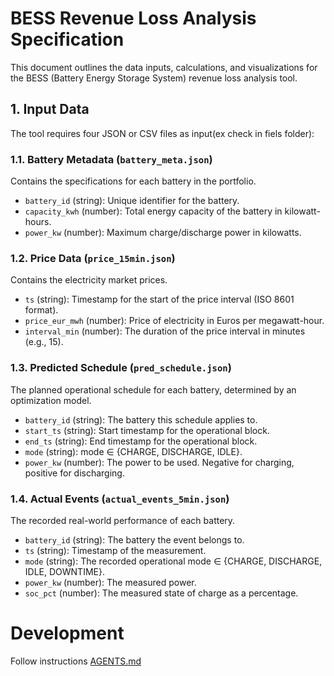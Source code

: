 # BESS Revenue Loss Analysis Specification

This document outlines the data inputs, calculations, and visualizations for the BESS (Battery Energy Storage System) revenue loss analysis tool.

## 1. Input Data

The tool requires four JSON or CSV files as input(ex check in fiels folder):

### 1.1. Battery Metadata (`battery_meta.json`)

Contains the specifications for each battery in the portfolio.

-   `battery_id` (string): Unique identifier for the battery.
-   `capacity_kwh` (number): Total energy capacity of the battery in kilowatt-hours.
-   `power_kw` (number): Maximum charge/discharge power in kilowatts.

### 1.2. Price Data (`price_15min.json`)

Contains the electricity market prices.

-   `ts` (string): Timestamp for the start of the price interval (ISO 8601 format).
-   `price_eur_mwh` (number): Price of electricity in Euros per megawatt-hour.
-   `interval_min` (number): The duration of the price interval in minutes (e.g., 15).

### 1.3. Predicted Schedule (`pred_schedule.json`)

The planned operational schedule for each battery, determined by an optimization model.

-   `battery_id` (string): The battery this schedule applies to.
-   `start_ts` (string): Start timestamp for the operational block.
-   `end_ts` (string): End timestamp for the operational block.
-   `mode` (string): mode ∈ {CHARGE, DISCHARGE, IDLE}.
-   `power_kw` (number): The power to be used. Negative for charging, positive for discharging.

### 1.4. Actual Events (`actual_events_5min.json`)

The recorded real-world performance of each battery.

-   `battery_id` (string): The battery the event belongs to.
-   `ts` (string): Timestamp of the measurement.
-   `mode` (string): The recorded operational mode ∈ {CHARGE, DISCHARGE, IDLE, DOWNTIME}. 
-   `power_kw` (number): The measured power.
-   `soc_pct` (number): The measured state of charge as a percentage.

# Development

Follow instructions [AGENTS.md](./AGENTS.md)